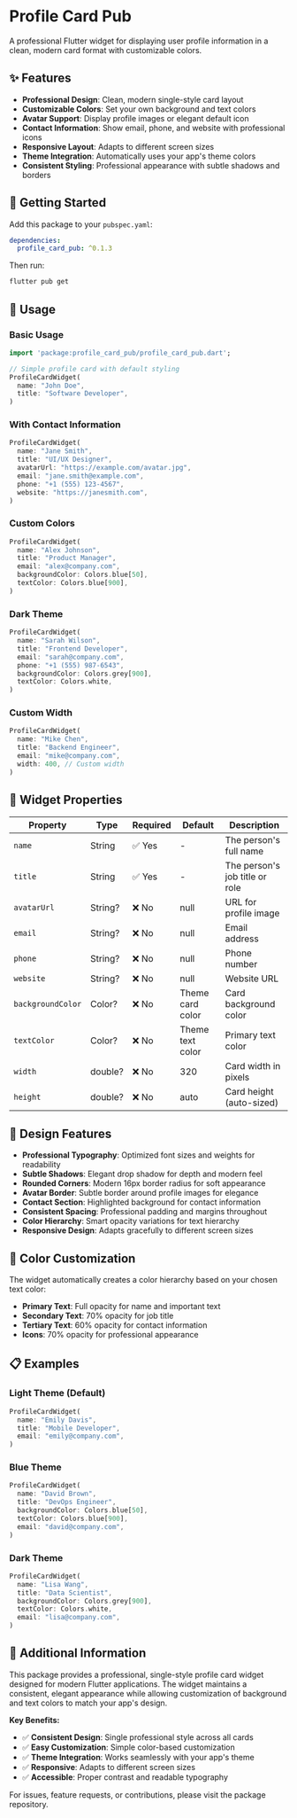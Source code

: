 # Profile Card Pub

A professional Flutter widget for displaying user profile information in a clean, modern card format with customizable colors.

## ✨ Features

- **Professional Design**: Clean, modern single-style card layout
- **Customizable Colors**: Set your own background and text colors
- **Avatar Support**: Display profile images or elegant default icon
- **Contact Information**: Show email, phone, and website with professional icons
- **Responsive Layout**: Adapts to different screen sizes
- **Theme Integration**: Automatically uses your app's theme colors
- **Consistent Styling**: Professional appearance with subtle shadows and borders

## 🚀 Getting Started

Add this package to your `pubspec.yaml`:

```yaml
dependencies:
  profile_card_pub: ^0.1.3
```

Then run:
```bash
flutter pub get
```

## 📱 Usage

### Basic Usage

```dart
import 'package:profile_card_pub/profile_card_pub.dart';

// Simple profile card with default styling
ProfileCardWidget(
  name: "John Doe",
  title: "Software Developer",
)
```

### With Contact Information

```dart
ProfileCardWidget(
  name: "Jane Smith",
  title: "UI/UX Designer",
  avatarUrl: "https://example.com/avatar.jpg",
  email: "jane.smith@example.com",
  phone: "+1 (555) 123-4567",
  website: "https://janesmith.com",
)
```

### Custom Colors

```dart
ProfileCardWidget(
  name: "Alex Johnson",
  title: "Product Manager",
  email: "alex@company.com",
  backgroundColor: Colors.blue[50],
  textColor: Colors.blue[900],
)
```

### Dark Theme

```dart
ProfileCardWidget(
  name: "Sarah Wilson",
  title: "Frontend Developer",
  email: "sarah@company.com",
  phone: "+1 (555) 987-6543",
  backgroundColor: Colors.grey[900],
  textColor: Colors.white,
)
```

### Custom Width

```dart
ProfileCardWidget(
  name: "Mike Chen",
  title: "Backend Engineer",
  email: "mike@company.com",
  width: 400, // Custom width
)
```

## 🎨 Widget Properties

| Property | Type | Required | Default | Description |
|----------|------|----------|---------|-------------|
| `name` | String | ✅ Yes | - | The person's full name |
| `title` | String | ✅ Yes | - | The person's job title or role |
| `avatarUrl` | String? | ❌ No | null | URL for profile image |
| `email` | String? | ❌ No | null | Email address |
| `phone` | String? | ❌ No | null | Phone number |
| `website` | String? | ❌ No | null | Website URL |
| `backgroundColor` | Color? | ❌ No | Theme card color | Card background color |
| `textColor` | Color? | ❌ No | Theme text color | Primary text color |
| `width` | double? | ❌ No | 320 | Card width in pixels |
| `height` | double? | ❌ No | auto | Card height (auto-sized) |

## 🎯 Design Features

- **Professional Typography**: Optimized font sizes and weights for readability
- **Subtle Shadows**: Elegant drop shadow for depth and modern feel
- **Rounded Corners**: Modern 16px border radius for soft appearance
- **Avatar Border**: Subtle border around profile images for elegance
- **Contact Section**: Highlighted background for contact information
- **Consistent Spacing**: Professional padding and margins throughout
- **Color Hierarchy**: Smart opacity variations for text hierarchy
- **Responsive Design**: Adapts gracefully to different screen sizes

## 🎨 Color Customization

The widget automatically creates a color hierarchy based on your chosen text color:

- **Primary Text**: Full opacity for name and important text
- **Secondary Text**: 70% opacity for job title
- **Tertiary Text**: 60% opacity for contact information
- **Icons**: 70% opacity for professional appearance

## 📋 Examples

### Light Theme (Default)
```dart
ProfileCardWidget(
  name: "Emily Davis",
  title: "Mobile Developer",
  email: "emily@company.com",
)
```

### Blue Theme
```dart
ProfileCardWidget(
  name: "David Brown",
  title: "DevOps Engineer",
  backgroundColor: Colors.blue[50],
  textColor: Colors.blue[900],
  email: "david@company.com",
)
```

### Dark Theme
```dart
ProfileCardWidget(
  name: "Lisa Wang",
  title: "Data Scientist",
  backgroundColor: Colors.grey[900],
  textColor: Colors.white,
  email: "lisa@company.com",
)
```

## 🔧 Additional Information

This package provides a professional, single-style profile card widget designed for modern Flutter applications. The widget maintains a consistent, elegant appearance while allowing customization of background and text colors to match your app's design.

**Key Benefits:**
- ✅ **Consistent Design**: Single professional style across all cards
- ✅ **Easy Customization**: Simple color-based customization
- ✅ **Theme Integration**: Works seamlessly with your app's theme
- ✅ **Responsive**: Adapts to different screen sizes
- ✅ **Accessible**: Proper contrast and readable typography

For issues, feature requests, or contributions, please visit the package repository.
